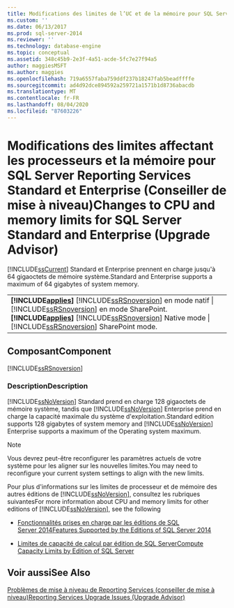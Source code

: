 ```yaml
---
title: Modifications des limites de l’UC et de la mémoire pour SQL Server Standard et Enterprise (conseiller de mise à niveau) | Microsoft Docs
ms.custom: ''
ms.date: 06/13/2017
ms.prod: sql-server-2014
ms.reviewer: ''
ms.technology: database-engine
ms.topic: conceptual
ms.assetid: 348c45b9-2e3f-4a51-acde-5fc7e27f94a5
author: maggiesMSFT
ms.author: maggies
ms.openlocfilehash: 719a6557faba759ddf237b18247fab5beadffffe
ms.sourcegitcommit: ad4d92dce894592a259721a1571b1d8736abacdb
ms.translationtype: MT
ms.contentlocale: fr-FR
ms.lasthandoff: 08/04/2020
ms.locfileid: "87603226"
---
```

# <a name="changes-to-cpu-and-memory-limits-for-sql-server-standard-and-enterprise-upgrade-advisor"></a><span data-ttu-id="edba5-102">Modifications des limites affectant les processeurs et la mémoire pour SQL Server Reporting Services Standard et Enterprise (Conseiller de mise à niveau)</span><span class="sxs-lookup"><span data-stu-id="edba5-102">Changes to CPU and memory limits for SQL Server Standard and Enterprise (Upgrade Advisor)</span></span>
  [!INCLUDE[ssCurrent](../../includes/sscurrent-md.md)] <span data-ttu-id="edba5-103">Standard et Enterprise prennent en charge jusqu'à 64 gigaoctets de mémoire système.</span><span class="sxs-lookup"><span data-stu-id="edba5-103">Standard and Enterprise supports a maximum of 64 gigabytes of system memory.</span></span>  
  
||  
|-|  
|<span data-ttu-id="edba5-104">**[!INCLUDE[applies](../../includes/applies-md.md)]**  [!INCLUDE[ssRSnoversion](../../includes/ssrsnoversion-md.md)] en mode natif &#124; [!INCLUDE[ssRSnoversion](../../includes/ssrsnoversion-md.md)] en mode SharePoint.</span><span class="sxs-lookup"><span data-stu-id="edba5-104">**[!INCLUDE[applies](../../includes/applies-md.md)]**  [!INCLUDE[ssRSnoversion](../../includes/ssrsnoversion-md.md)] Native mode &#124; [!INCLUDE[ssRSnoversion](../../includes/ssrsnoversion-md.md)] SharePoint mode.</span></span>|  
  
## <a name="component"></a><span data-ttu-id="edba5-105">Composant</span><span class="sxs-lookup"><span data-stu-id="edba5-105">Component</span></span>  
 [!INCLUDE[ssRSnoversion](../../includes/ssrsnoversion-md.md)]  
  
### <a name="description"></a><span data-ttu-id="edba5-106">Description</span><span class="sxs-lookup"><span data-stu-id="edba5-106">Description</span></span>  
 [!INCLUDE[ssNoVersion](../../includes/ssnoversion-md.md)] <span data-ttu-id="edba5-107">Standard prend en charge 128 gigaoctets de mémoire système, tandis que [!INCLUDE[ssNoVersion](../../includes/ssnoversion-md.md)] Enterprise prend en charge la capacité maximale du système d'exploitation.</span><span class="sxs-lookup"><span data-stu-id="edba5-107">Standard edition supports 128 gigabytes of system memory and [!INCLUDE[ssNoVersion](../../includes/ssnoversion-md.md)] Enterprise supports a maximum of the Operating system maximum.</span></span>  
  
> [!NOTE]  
>  <span data-ttu-id="edba5-108">Vous devrez peut-être reconfigurer les paramètres actuels de votre système pour les aligner sur les nouvelles limites.</span><span class="sxs-lookup"><span data-stu-id="edba5-108">You may need to reconfigure your current system settings to align with the new limits.</span></span>  
  
 <span data-ttu-id="edba5-109">Pour plus d'informations sur les limites de processeur et de mémoire des autres éditions de [!INCLUDE[ssNoVersion](../../includes/ssnoversion-md.md)], consultez les rubriques suivantes</span><span class="sxs-lookup"><span data-stu-id="edba5-109">For more information about CPU and memory limits for other editions of [!INCLUDE[ssNoVersion](../../includes/ssnoversion-md.md)], see the following</span></span>  
  
-   [<span data-ttu-id="edba5-110">Fonctionnalités prises en charge par les éditions de SQL Server 2014</span><span class="sxs-lookup"><span data-stu-id="edba5-110">Features Supported by the Editions of SQL Server 2014</span></span>](../../../2014/getting-started/features-supported-by-the-editions-of-sql-server-2014.md)  
  
-   [<span data-ttu-id="edba5-111">Limites de capacité de calcul par édition de SQL Server</span><span class="sxs-lookup"><span data-stu-id="edba5-111">Compute Capacity Limits by Edition of SQL Server</span></span>](../compute-capacity-limits-by-edition-of-sql-server.md)  
  
## <a name="see-also"></a><span data-ttu-id="edba5-112">Voir aussi</span><span class="sxs-lookup"><span data-stu-id="edba5-112">See Also</span></span>  
 [<span data-ttu-id="edba5-113">Problèmes de mise à niveau de Reporting Services &#40;conseiller de mise à niveau&#41;</span><span class="sxs-lookup"><span data-stu-id="edba5-113">Reporting Services Upgrade Issues &#40;Upgrade Advisor&#41;</span></span>](../../../2014/sql-server/install/reporting-services-upgrade-issues-upgrade-advisor.md)  
  
  
